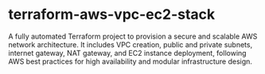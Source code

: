 # terraform-aws-vpc-ec2-stack
A fully automated Terraform project to provision a secure and scalable AWS network architecture. It includes VPC creation, public and private subnets, internet gateway, NAT gateway, and EC2 instance deployment, following AWS best practices for high availability and modular infrastructure design.
